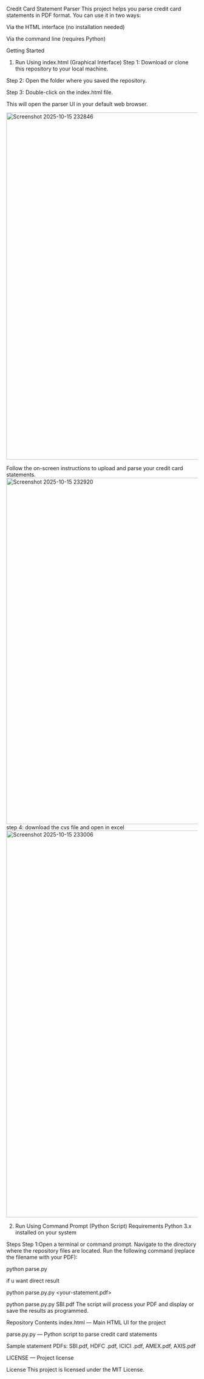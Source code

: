 Credit Card Statement Parser
This project helps you parse credit card statements in PDF format. You can use it in two ways:

Via the HTML interface (no installation needed)

Via the command line (requires Python)

Getting Started
1. Run Using index.html (Graphical Interface)
Step 1: Download or clone this repository to your local machine.

Step 2: Open the folder where you saved the repository.

Step 3: Double-click on the index.html file.

This will open the parser UI in your default web browser.

<img width="1914" height="914" alt="Screenshot 2025-10-15 232846" src="https://github.com/user-attachments/assets/d0f64d08-d281-42b7-bfd5-f00d039bd1c9" />

Follow the on-screen instructions to upload and parse your credit card statements.
<img width="1919" height="912" alt="Screenshot 2025-10-15 232920" src="https://github.com/user-attachments/assets/bce45edd-b3af-40e1-ac02-5fcd4de212a2" />
step 4: download the cvs file and open in excel
<img width="1919" height="1019" alt="Screenshot 2025-10-15 233006" src="https://github.com/user-attachments/assets/7f7aa219-925a-451f-9651-0c6623ee50d7" />

2. Run Using Command Prompt (Python Script)
Requirements
Python 3.x installed on your system

Steps
Step 1:Open a terminal or command prompt.
Navigate to the directory where the repository files are located.
Run the following command (replace the filename with your PDF):

python parse.py

if u want direct result

python parse.py.py <your-statement.pdf>

python parse.py.py SBI.pdf
The script will process your PDF and display or save the results as programmed.

Repository Contents
index.html — Main HTML UI for the project

parse.py.py — Python script to parse credit card statements

Sample statement PDFs: SBI.pdf, HDFC .pdf, ICICI .pdf, AMEX.pdf, AXIS.pdf

LICENSE — Project license

License
This project is licensed under the MIT License.
